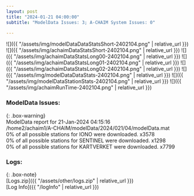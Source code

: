 ```yaml
---
layout: post
title: "2024-01-21 04:00:00"
subtitle: "ModelData Issues: 3; A-CHAIM System Issues: 0"

---
```


![]({{ "/assets/img/modelDataDataStatsShort-2402104.png" | relative_url }})
![]({{ "/assets/img/achaimDataStatsShort-2402104.png" | relative_url }})
![]({{ "/assets/img/achaimDataStatsLong00-2402104.png" | relative_url }})
![]({{ "/assets/img/achaimDataStatsLong01-2402104.png" | relative_url }})
![]({{ "/assets/img/achaimDataStatsLong02-2402104.png" | relative_url }})
![]({{ "/assets/img/modelDataDataStats-2402104.png" | relative_url }})
![]({{ "/assets/img/modelDataStationStats-2402104.png" | relative_url }})
![]({{ "/assets/img/achaimRunTime-2402104.png" | relative_url }})


### ModelData Issues:  
  
{: .box-warning}  
 ModelData report for 21-Jan-2024 04:15:16   
 /home2/achaim1/A-CHAIM/modelData/2024/021/04/modelData.mat   
 0% of all possible stations for IONO were downloaded. x3578   
 0% of all possible stations for SENTINEL were downloaded. x1298   
 0% of all possible stations for KARTVERKET were downloaded. x7799   
  


### Logs:  
  
{: .box-note}  
[Logs.zip]({{ "/assets/other/logs.zip" | relative_url }})  
[Log Info]({{ "/logInfo" | relative_url }})  
